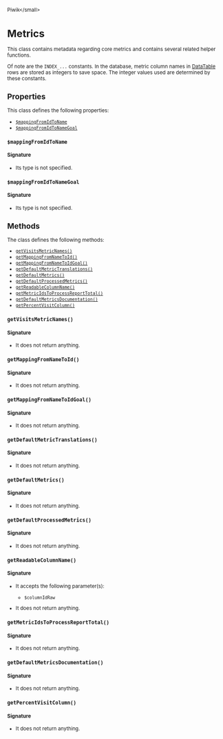 <small>Piwik\</small>

Metrics
=======

This class contains metadata regarding core metrics and contains several related helper functions.

Of note are the `INDEX_...` constants. In the database, metric column names
in [DataTable](/api-reference/Piwik/DataTable) rows are stored as integers to save space. The integer
values used are determined by these constants.

Properties
----------

This class defines the following properties:

- [`$mappingFromIdToName`](#$mappingfromidtoname)
- [`$mappingFromIdToNameGoal`](#$mappingfromidtonamegoal)

<a name="$mappingfromidtoname" id="$mappingfromidtoname"></a>
<a name="mappingFromIdToName" id="mappingFromIdToName"></a>
### `$mappingFromIdToName`

#### Signature

- Its type is not specified.


<a name="$mappingfromidtonamegoal" id="$mappingfromidtonamegoal"></a>
<a name="mappingFromIdToNameGoal" id="mappingFromIdToNameGoal"></a>
### `$mappingFromIdToNameGoal`

#### Signature

- Its type is not specified.


Methods
-------

The class defines the following methods:

- [`getVisitsMetricNames()`](#getvisitsmetricnames)
- [`getMappingFromNameToId()`](#getmappingfromnametoid)
- [`getMappingFromNameToIdGoal()`](#getmappingfromnametoidgoal)
- [`getDefaultMetricTranslations()`](#getdefaultmetrictranslations)
- [`getDefaultMetrics()`](#getdefaultmetrics)
- [`getDefaultProcessedMetrics()`](#getdefaultprocessedmetrics)
- [`getReadableColumnName()`](#getreadablecolumnname)
- [`getMetricIdsToProcessReportTotal()`](#getmetricidstoprocessreporttotal)
- [`getDefaultMetricsDocumentation()`](#getdefaultmetricsdocumentation)
- [`getPercentVisitColumn()`](#getpercentvisitcolumn)

<a name="getvisitsmetricnames" id="getvisitsmetricnames"></a>
<a name="getVisitsMetricNames" id="getVisitsMetricNames"></a>
### `getVisitsMetricNames()`

#### Signature

- It does not return anything.

<a name="getmappingfromnametoid" id="getmappingfromnametoid"></a>
<a name="getMappingFromNameToId" id="getMappingFromNameToId"></a>
### `getMappingFromNameToId()`

#### Signature

- It does not return anything.

<a name="getmappingfromnametoidgoal" id="getmappingfromnametoidgoal"></a>
<a name="getMappingFromNameToIdGoal" id="getMappingFromNameToIdGoal"></a>
### `getMappingFromNameToIdGoal()`

#### Signature

- It does not return anything.

<a name="getdefaultmetrictranslations" id="getdefaultmetrictranslations"></a>
<a name="getDefaultMetricTranslations" id="getDefaultMetricTranslations"></a>
### `getDefaultMetricTranslations()`

#### Signature

- It does not return anything.

<a name="getdefaultmetrics" id="getdefaultmetrics"></a>
<a name="getDefaultMetrics" id="getDefaultMetrics"></a>
### `getDefaultMetrics()`

#### Signature

- It does not return anything.

<a name="getdefaultprocessedmetrics" id="getdefaultprocessedmetrics"></a>
<a name="getDefaultProcessedMetrics" id="getDefaultProcessedMetrics"></a>
### `getDefaultProcessedMetrics()`

#### Signature

- It does not return anything.

<a name="getreadablecolumnname" id="getreadablecolumnname"></a>
<a name="getReadableColumnName" id="getReadableColumnName"></a>
### `getReadableColumnName()`

#### Signature

-  It accepts the following parameter(s):
    - `$columnIdRaw`
      
- It does not return anything.

<a name="getmetricidstoprocessreporttotal" id="getmetricidstoprocessreporttotal"></a>
<a name="getMetricIdsToProcessReportTotal" id="getMetricIdsToProcessReportTotal"></a>
### `getMetricIdsToProcessReportTotal()`

#### Signature

- It does not return anything.

<a name="getdefaultmetricsdocumentation" id="getdefaultmetricsdocumentation"></a>
<a name="getDefaultMetricsDocumentation" id="getDefaultMetricsDocumentation"></a>
### `getDefaultMetricsDocumentation()`

#### Signature

- It does not return anything.

<a name="getpercentvisitcolumn" id="getpercentvisitcolumn"></a>
<a name="getPercentVisitColumn" id="getPercentVisitColumn"></a>
### `getPercentVisitColumn()`

#### Signature

- It does not return anything.

